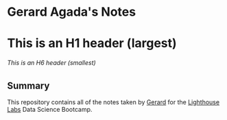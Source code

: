 # Gerard Agada's Notes
# This is an H1 header (largest)
###### This is an H6 header (smallest)

## Summary 

This repository contains all of the notes taken by [Gerard](https://github.com/gagada) for the [Lighthouse Labs](https://www.lighthouselabs.ca) Data Science Bootcamp.